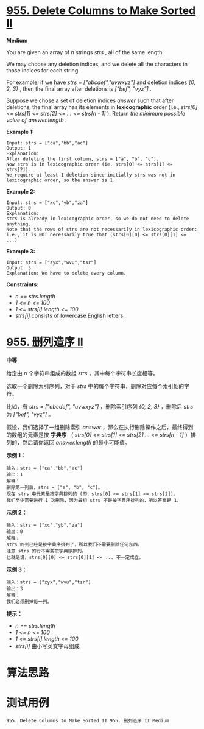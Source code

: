 # [955. Delete Columns to Make Sorted II][enTitle]

**Medium**

You are given an array of  *n*  strings  *strs* , all of the same length.

We may choose any deletion indices, and we delete all the characters in those indices for each string.

For example, if we have  *strs = ["abcdef","uvwxyz"]*  and deletion indices  *{0, 2, 3}* , then the final array after deletions is  *["bef", "vyz"]* .

Suppose we chose a set of deletion indices  *answer*  such that after deletions, the final array has its elements in **lexicographic**  order (i.e.,  *strs[0] <= strs[1] <= strs[2] <= ... <= strs[n - 1]* ). Return  *the minimum possible value of*   *answer.length* .



**Example 1:** 

```
Input: strs = ["ca","bb","ac"]
Output: 1
Explanation: 
After deleting the first column, strs = ["a", "b", "c"].
Now strs is in lexicographic order (ie. strs[0] <= strs[1] <= strs[2]).
We require at least 1 deletion since initially strs was not in lexicographic order, so the answer is 1.

```

**Example 2:** 

```
Input: strs = ["xc","yb","za"]
Output: 0
Explanation: 
strs is already in lexicographic order, so we do not need to delete anything.
Note that the rows of strs are not necessarily in lexicographic order:
i.e., it is NOT necessarily true that (strs[0][0] <= strs[0][1] <= ...)

```

**Example 3:** 

```
Input: strs = ["zyx","wvu","tsr"]
Output: 3
Explanation: We have to delete every column.

```



**Constraints:** 

-  *n == strs.length*  
-  *1 <= n <= 100*  
-  *1 <= strs[i].length <= 100*  
-  *strs[i]*  consists of lowercase English letters.


# [955. 删列造序 II][cnTitle]

**中等**

给定由  *n*  个字符串组成的数组  *strs* ，其中每个字符串长度相等。

选取一个删除索引序列，对于  *strs*  中的每个字符串，删除对应每个索引处的字符。

比如，有  *strs = ["abcdef", "uvwxyz"]* ，删除索引序列  *{0, 2, 3}* ，删除后  *strs*  为 *["bef", "vyz"]* 。

假设，我们选择了一组删除索引  *answer* ，那么在执行删除操作之后，最终得到的数组的元素是按 **字典序** （ *strs[0] <= strs[1] <= strs[2] ... <= strs[n - 1]* ）排列的，然后请你返回  *answer.length*  的最小可能值。





**示例 1：** 

```
输入：strs = ["ca","bb","ac"]
输出：1
解释：
删除第一列后，strs = ["a", "b", "c"]。
现在 strs 中元素是按字典排列的 (即，strs[0] <= strs[1] <= strs[2])。
我们至少需要进行 1 次删除，因为最初 strs 不是按字典序排列的，所以答案是 1。

```

**示例 2：** 

```
输入：strs = ["xc","yb","za"]
输出：0
解释：
strs 的列已经是按字典序排列了，所以我们不需要删除任何东西。
注意 strs 的行不需要按字典序排列。
也就是说，strs[0][0] <= strs[0][1] <= ... 不一定成立。

```

**示例 3：** 

```
输入：strs = ["zyx","wvu","tsr"]
输出：3
解释：
我们必须删掉每一列。

```



**提示：** 

-  *n == strs.length*  
-  *1 <= n <= 100*  
-  *1 <= strs[i].length <= 100*  
-  *strs[i]*  由小写英文字母组成




# 算法思路

# 测试用例
```
955. Delete Columns to Make Sorted II 955. 删列造序 II Medium
```

[enTitle]: https://leetcode.com/problems/delete-columns-to-make-sorted-ii/
[cnTitle]: https://leetcode-cn.com/problems/delete-columns-to-make-sorted-ii/
